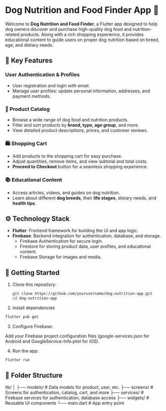 # Dog Nutrition and Food Finder App 🐾

Welcome to **Dog Nutrition and Food Finder**, a Flutter app designed to help dog owners discover and purchase high-quality dog food and nutrition-related products. Along with a rich shopping experience, it provides educational content to guide users on proper dog nutrition based on breed, age, and dietary needs.

## 📱 Key Features

### User Authentication & Profiles
- User registration and login with email.
- Manage user profiles: update personal information, addresses, and payment methods.

### 🛒 Product Catalog
- Browse a wide range of dog food and nutrition products.
- Filter and sort products by **brand, type, age group**, and more.
- View detailed product descriptions, prices, and customer reviews.

### 🛍️ Shopping Cart
- Add products to the shopping cart for easy purchase.
- Adjust quantities, remove items, and view subtotal and total costs.
- **Proceed to Checkout** button for a seamless shopping experience.

### 📚 Educational Content
- Access articles, videos, and guides on dog nutrition.
- Learn about different **dog breeds**, their **life stages**, dietary needs, and **health tips**.

## ⚙️ Technology Stack

- **Flutter**: Frontend framework for building the UI and app logic.
- **Firebase**: Backend integration for authentication, database, and storage.
  - Firebase Authentication for secure login.
  - Firestore for storing product data, user profiles, and educational content.
  - Firebase Storage for images and media.

## 🚀 Getting Started

1. Clone this repository:

   ```bash
   git clone https://github.com/yourusername/dog-nutrition-app.git
   cd dog-nutrition-app

2. Install dependencies

  ```bash
  flutter pub get

```
3. Configure Firebase:

  Add your Firebase project configuration files (google-services.json for Android and GoogleService-Info.plist for iOS).
  
4. Run the app:

  ```bash
  flutter run
```
## 📂 Folder Structure

lib/
│
├── models/            # Data models for product, user, etc.
├── screens/           # Screens for authentication, catalog, cart, and more
├── services/          # Firebase services for authentication, database access
├── widgets/           # Reusable UI components
└── main.dart          # App entry point

